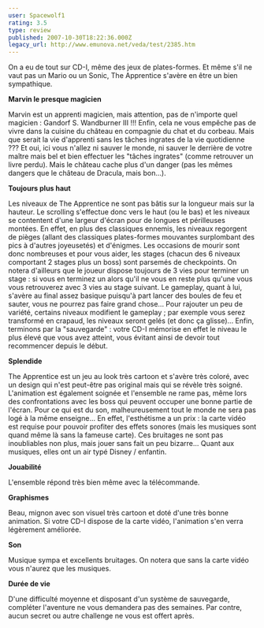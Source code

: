 ```yaml
---
user: Spacewolf1
rating: 3.5
type: review
published: 2007-10-30T18:22:36.000Z
legacy_url: http://www.emunova.net/veda/test/2385.htm
---
```

On a eu de tout sur CD-I, même des jeux de plates-formes. Et même s'il ne vaut pas un Mario ou un Sonic, The Apprentice s'avère en être un bien sympathique.  

  

**Marvin le presque magicien**  

Marvin est un apprenti magicien, mais attention, pas de n'importe quel magicien : Gandorf S. Wandburner III !!! Enfin, cela ne vous empêche pas de vivre dans la cuisine du château en compagnie du chat et du corbeau. Mais que serait la vie d'apprenti sans les tâches ingrates de la vie quotidienne ??? Et oui, ici vous n'allez ni sauver le monde, ni sauver le derrière de votre maître mais bel et bien effectuer les "tâches ingrates" (comme retrouver un livre perdu). Mais le château cache plus d'un danger (pas les mêmes dangers que le château de Dracula, mais bon...).  

  

**Toujours plus haut**  

Les niveaux de The Apprentice ne sont pas bâtis sur la longueur mais sur la hauteur. Le scrolling s'effectue donc vers le haut (ou le bas) et les niveaux se contentent d'une largeur d'écran pour de longues et périlleuses montées. En effet, en plus des classiques ennemis, les niveaux regorgent de pièges (allant des classiques plates-formes mouvantes surplombant des pics à d'autres joyeusetés) et d'énigmes. Les occasions de mourir sont donc nombreuses et pour vous aider, les stages (chacun des 6 niveaux comportant 2 stages plus un boss) sont parsemés de checkpoints. On notera d'ailleurs que le joueur dispose toujours de 3 vies pour terminer un stage : si vous en terminez un alors qu'il ne vous en reste plus qu'une vous vous retrouverez avec 3 vies au stage suivant. Le gameplay, quant à lui, s'avère au final assez basique puisqu'à part lancer des boules de feu et sauter, vous ne pourrez pas faire grand chose... Pour rajouter un peu de variété, certains niveaux modifient le gameplay ; par exemple vous serez transformé en crapaud, les niveaux seront gelés (et donc ça glisse)... Enfin, terminons par la "sauvegarde" : votre CD-I mémorise en effet le niveau le plus élevé que vous avez atteint, vous évitant ainsi de devoir tout recommencer depuis le début.  

  

**Splendide**  

The Apprentice est un jeu au look très cartoon et s'avère très coloré, avec un design qui n'est peut-être pas original mais qui se révèle très soigné. L'animation est également soignée et l'ensemble ne rame pas, même lors des confrontations avec les boss qui peuvent occuper une bonne partie de l'écran. Pour ce qui est du son, malheureusement tout le monde ne sera pas logé à la même enseigne... En effet, l'esthétisme a un prix : la carte vidéo est requise pour pouvoir profiter des effets sonores (mais les musiques sont quand même là sans la fameuse carte). Ces bruitages ne sont pas inoubliables non plus, mais jouer sans fait un peu bizarre... Quant aux musiques, elles ont un air typé Disney / enfantin.  

  

  

**Jouabilité**  

L'ensemble répond très bien même avec la télécommande.  

**Graphismes**  

Beau, mignon avec son visuel très cartoon et doté d'une très bonne animation. Si votre CD-I dispose de la carte vidéo, l'animation s'en verra légèrement améliorée.  

**Son**  

Musique sympa et excellents bruitages. On notera que sans la carte vidéo vous n'aurez que les musiques.  

**Durée de vie**  

D'une difficulté moyenne et disposant d'un système de sauvegarde, compléter l'aventure ne vous demandera pas des semaines. Par contre, aucun secret ou autre challenge ne vous est offert après.